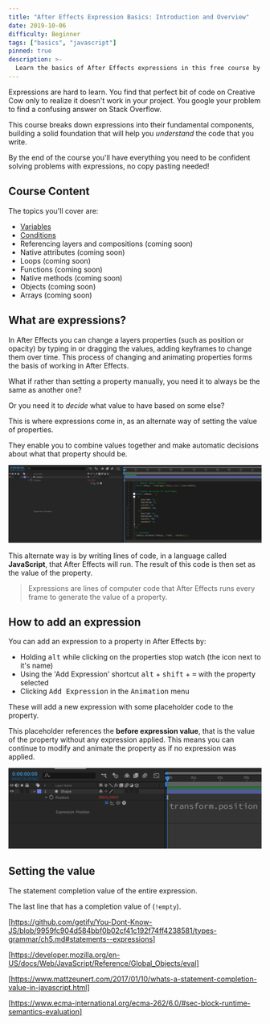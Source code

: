 ```yaml
---
title: "After Effects Expression Basics: Introduction and Overview"
date: 2019-10-06
difficulty: Beginner
tags: ["basics", "javascript"]
pinned: true
description: >-
  Learn the basics of After Effects expressions in this free course by Motion Developer. You'll learn everything from the basics of variables and conditions to more advanced topics like functions and objects.
---
```


Expressions are hard to learn. You find that perfect bit of code on Creative Cow only to realize it doesn't work in your project. You google your problem to find a confusing answer on Stack Overflow.

This course breaks down expressions into their fundamental components, building a solid foundation that will help you *understand* the code that you write.

By the end of the course you'll have everything you need to be confident solving problems with expressions, no copy pasting needed!

## Course Content

The topics you'll cover are:

- [Variables](../basics-variables)
- [Conditions](../basics-conditions)
- Referencing layers and compositions (coming soon)
- Native attributes (coming soon)
- Loops (coming soon)
- Functions (coming soon)
- Native methods (coming soon)
- Objects (coming soon)
- Arrays (coming soon)

## What are expressions?

In After Effects you can change a layers properties (such as position or opacity) by typing in or dragging the values, adding keyframes to change them over time. This process of changing and animating properties forms the basis of working in After Effects.

What if rather than setting a property manually, you need it to always be the same as another one?

Or you need it to *decide* what value to have based on some else?

This is where expressions come in, as an alternate way of setting the value of properties.

They enable you to combine values together and make automatic decisions about what that property should be.

![Example Expression](example-expression.png)

This alternate way is by writing lines of code, in a language called **JavaScript**, that After Effects will run. The result of this code is then set as the value of the property.

> Expressions are lines of computer code that After Effects runs every frame to generate the value of a property.

## How to add an expression

You can add an expression to a property in After Effects by:

- Holding <kbd>alt</kbd> while clicking on the properties stop watch (the icon next to it's name)
- Using the 'Add Expression' shortcut <kbd>alt</kbd> + <kbd>shift</kbd> + <kbd>=</kbd> with the property selected
- Clicking <kbd>Add Expression</kbd> in the <kbd>Animation</kbd> menu

These will add a new expression with some placeholder code to the property.

This placeholder references the **before expression value**, that is the value of the property without any expression applied. This means you can continue to modify and animate the property as if no expression was applied.

![Changing a value with the default expression applied](default-expression.png)

## Setting the value



The statement completion value of the entire expression.

The last line that has a completion value of (`!empty`).

[https://github.com/getify/You-Dont-Know-JS/blob/9959fc904d584bbf0b02cf41c192f74ff4238581/types-grammar/ch5.md#statements--expressions]

[https://developer.mozilla.org/en-US/docs/Web/JavaScript/Reference/Global_Objects/eval]

[https://www.mattzeunert.com/2017/01/10/whats-a-statement-completion-value-in-javascript.html]

[https://www.ecma-international.org/ecma-262/6.0/#sec-block-runtime-semantics-evaluation]